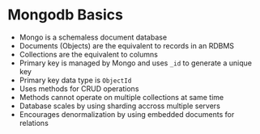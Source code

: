 Mongodb Basics
===

* Mongo is a schemaless document database
* Documents (Objects) are the equivalent to records in an RDBMS
* Collections are the equivalent to columns
* Primary key is managed by Mongo and uses `_id` to generate a unique key 
* Primary key data type is `ObjectId`
* Uses methods for CRUD operations
* Methods cannot operate on multiple collections at same time
* Database scales by using sharding accross multiple servers
* Encourages denormalization by using embedded documents for relations